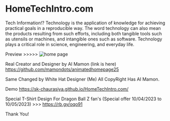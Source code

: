# HomeTechIntro.com
Tech  Information!?
Technology is the application of knowledge for achieving practical goals in a reproducible way. The word technology can also mean the products resulting from such efforts, including both tangible tools such as utensils or machines, and intangible ones such as software. Technology plays a critical role in science, engineering, and everyday life.

Preview >>>>>
![home page](https://user-images.githubusercontent.com/97239651/230782406-0eee4145-236b-4aed-bb4b-24fdad64e30a.PNG)

Real Creator and Designer by AI Mamon (link is here)
https://github.com/mamondots/animatedhomepage25

Same Changed by White Hat Designer (Me)
All CopyRight Has AI Mamon.

Demo https://sk-chaurasiya.github.io/HomeTechIntro.com/

Special T-Shirt Design For Dragon Ball Z fan's (Special offer 10/04/2023 to 10/05/2023) >>> 
https://rb.gy/oqo91

Thank You!
